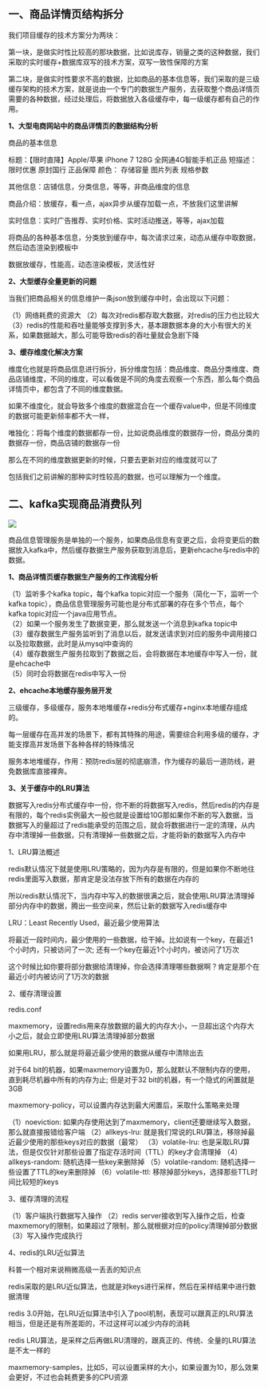 ## 一、商品详情页结构拆分

我们项目缓存的技术方案分为两块：

第一块，是做实时性比较高的那块数据，比如说库存，销量之类的这种数据，我们采取的实时缓存+数据库双写的技术方案，双写一致性保障的方案

第二块，是做实时性要求不高的数据，比如商品的基本信息等，我们采取的是三级缓存架构的技术方案，就是说由一个专门的数据生产服务，去获取整个商品详情页需要的各种数据，经过处理后，将数据放入各级缓存中，每一级缓存都有自己的作用。

**1、大型电商网站中的商品详情页的数据结构分析**

商品的基本信息

标题：【限时直降】Apple/苹果 iPhone 7 128G 全网通4G智能手机正品
短描述：限时优惠 原封国行 正品保障
颜色：
存储容量
图片列表
规格参数

其他信息：店铺信息，分类信息，等等，非商品维度的信息

商品介绍：放缓存，看一点，ajax异步从缓存加载一点，不放我们这里讲解

实时信息：实时广告推荐、实时价格、实时活动推送，等等，ajax加载

将商品的各种基本信息，分类放到缓存中，每次请求过来，动态从缓存中取数据，然后动态渲染到模板中

数据放缓存，性能高，动态渲染模板，灵活性好

**2、大型缓存全量更新的问题**

当我们把商品相关的信息维护一条json放到缓存中时，会出现以下问题：

（1）网络耗费的资源大
（2）每次对redis都存取大数据，对redis的压力也比较大
（3）redis的性能和吞吐量能够支撑到多大，基本跟数据本身的大小有很大的关系，如果数据越大，那么可能导致redis的吞吐量就会急剧下降

**3、缓存维度化解决方案**

维度化也就是将商品信息进行拆分，拆分维度包括：商品维度、商品分类维度、商品店铺维度，不同的维度，可以看做是不同的角度去观察一个东西，那么每个商品详情页中，都包含了不同的维度数据。

如果不维度化，就会导致多个维度的数据混合在一个缓存value中，但是不同维度的数据可能更新频率都不大一样，

唯独化：将每个维度的数据都存一份，比如说商品维度的数据存一份，商品分类的数据存一份，商品店铺的数据存一份

那么在不同的维度数据更新的时候，只要去更新对应的维度就可以了

包括我们之前讲解的那种实时性较高的数据，也可以理解为一个维度。

## 二、kafka实现商品消费队列

![](F:\__study__\hulianwang\study\note\项目\亿级流量电商详情-缓存架构师\img\多级缓存架构.png)

商品信息管理服务是单独的一个服务，如果商品信息有变更之后，会将变更后的数据放入kafka中，然后缓存数据生产服务获取到消息后，更新ehcache与redis中的数据。

**1、商品详情页缓存数据生产服务的工作流程分析**

（1）监听多个kafka topic，每个kafka topic对应一个服务（简化一下，监听一个kafka topic），商品信息管理服务可能也是分布式部署的存在多个节点，每个kafka topic对应一个java应用节点。  
（2）如果一个服务发生了数据变更，那么就发送一个消息到kafka topic中  
（3）缓存数据生产服务监听到了消息以后，就发送请求到对应的服务中调用接口以及拉取数据，此时是从mysql中查询的  
（4）缓存数据生产服务拉取到了数据之后，会将数据在本地缓存中写入一份，就是ehcache中  
（5）同时会将数据在redis中写入一份

**2、ehcache本地缓存服务层开发**

三级缓存，多级缓存，服务本地堆缓存+redis分布式缓存+nginx本地缓存组成的。

每一层缓存在高并发的场景下，都有其特殊的用途，需要综合利用多级的缓存，才能支撑高并发场景下各种各样的特殊情况

服务本地堆缓存，作用：预防redis层的彻底崩溃，作为缓存的最后一道防线，避免数据库直接裸奔。

**3、关于缓存中的LRU算法**

数据写入redis分布式缓存中一份，你不断的将数据写入redis，然后redis的内存是有限的，每个redis实例最大一般也就是设置给10G那如果你不断的写入数据，当数据写入的量超过了redis能承受的范围之后，就会将数据进行一定的清理，从内存中清理掉一些数据，只有清理掉一些数据之后，才能将新的数据写入内存中

1、LRU算法概述

redis默认情况下就是使用LRU策略的，因为内存是有限的，但是如果你不断地往redis里面写入数据，那肯定是没法存放下所有的数据在内存的

所以redis默认情况下，当内存中写入的数据很满之后，就会使用LRU算法清理掉部分内存中的数据，腾出一些空间来，然后让新的数据写入redis缓存中

LRU：Least Recently Used，最近最少使用算法

将最近一段时间内，最少使用的一些数据，给干掉。比如说有一个key，在最近1个小时内，只被访问了一次; 还有一个key在最近1个小时内，被访问了1万次

这个时候比如你要将部分数据给清理掉，你会选择清理哪些数据啊？肯定是那个在最近小时内被访问了1万次的数据

2、缓存清理设置

redis.conf

maxmemory，设置redis用来存放数据的最大的内存大小，一旦超出这个内存大小之后，就会立即使用LRU算法清理掉部分数据

如果用LRU，那么就是将最近最少使用的数据从缓存中清除出去

对于64 bit的机器，如果maxmemory设置为0，那么就默认不限制内存的使用，直到耗尽机器中所有的内存为止; 但是对于32 bit的机器，有一个隐式的闲置就是3GB

maxmemory-policy，可以设置内存达到最大闲置后，采取什么策略来处理

（1）noeviction: 如果内存使用达到了maxmemory，client还要继续写入数据，那么就直接报错给客户端
（2）allkeys-lru: 就是我们常说的LRU算法，移除掉最近最少使用的那些keys对应的数据（最常）
（3）volatile-lru: 也是采取LRU算法，但是仅仅针对那些设置了指定存活时间（TTL）的key才会清理掉
（4）allkeys-random: 随机选择一些key来删除掉
（5）volatile-random: 随机选择一些设置了TTL的key来删除掉
（6）volatile-ttl: 移除掉部分keys，选择那些TTL时间比较短的keys

3、缓存清理的流程

（1）客户端执行数据写入操作
（2）redis server接收到写入操作之后，检查maxmemory的限制，如果超过了限制，那么就根据对应的policy清理掉部分数据
（3）写入操作完成执行

4、redis的LRU近似算法

科普一个相对来说稍微高级一丢丢的知识点

redis采取的是LRU近似算法，也就是对keys进行采样，然后在采样结果中进行数据清理

redis 3.0开始，在LRU近似算法中引入了pool机制，表现可以跟真正的LRU算法相当，但是还是有所差距的，不过这样可以减少内存的消耗

redis LRU算法，是采样之后再做LRU清理的，跟真正的、传统、全量的LRU算法是不太一样的

maxmemory-samples，比如5，可以设置采样的大小，如果设置为10，那么效果会更好，不过也会耗费更多的CPU资源

